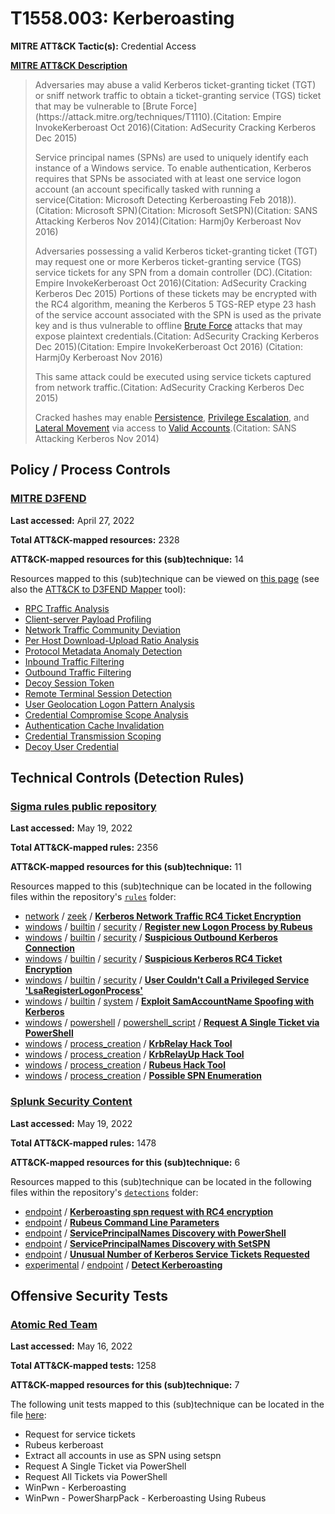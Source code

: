 # T1558.003: Kerberoasting
**MITRE ATT&CK Tactic(s):** Credential Access

**[MITRE ATT&CK Description](https://attack.mitre.org/techniques/T1558/003)**
<blockquote>Adversaries may abuse a valid Kerberos ticket-granting ticket (TGT) or sniff network traffic to obtain a ticket-granting service (TGS) ticket that may be vulnerable to [Brute Force](https://attack.mitre.org/techniques/T1110).(Citation: Empire InvokeKerberoast Oct 2016)(Citation: AdSecurity Cracking Kerberos Dec 2015) 

Service principal names (SPNs) are used to uniquely identify each instance of a Windows service. To enable authentication, Kerberos requires that SPNs be associated with at least one service logon account (an account specifically tasked with running a service(Citation: Microsoft Detecting Kerberoasting Feb 2018)).(Citation: Microsoft SPN)(Citation: Microsoft SetSPN)(Citation: SANS Attacking Kerberos Nov 2014)(Citation: Harmj0y Kerberoast Nov 2016)

Adversaries possessing a valid Kerberos ticket-granting ticket (TGT) may request one or more Kerberos ticket-granting service (TGS) service tickets for any SPN from a domain controller (DC).(Citation: Empire InvokeKerberoast Oct 2016)(Citation: AdSecurity Cracking Kerberos Dec 2015) Portions of these tickets may be encrypted with the RC4 algorithm, meaning the Kerberos 5 TGS-REP etype 23 hash of the service account associated with the SPN is used as the private key and is thus vulnerable to offline [Brute Force](https://attack.mitre.org/techniques/T1110) attacks that may expose plaintext credentials.(Citation: AdSecurity Cracking Kerberos Dec 2015)(Citation: Empire InvokeKerberoast Oct 2016) (Citation: Harmj0y Kerberoast Nov 2016)

This same attack could be executed using service tickets captured from network traffic.(Citation: AdSecurity Cracking Kerberos Dec 2015)

Cracked hashes may enable [Persistence](https://attack.mitre.org/tactics/TA0003), [Privilege Escalation](https://attack.mitre.org/tactics/TA0004), and [Lateral Movement](https://attack.mitre.org/tactics/TA0008) via access to [Valid Accounts](https://attack.mitre.org/techniques/T1078).(Citation: SANS Attacking Kerberos Nov 2014)</blockquote>

## Policy / Process Controls
### [MITRE D3FEND](https://d3fend.mitre.org/)
**Last accessed:** April 27, 2022

**Total ATT&CK-mapped resources:** 2328

**ATT&CK-mapped resources for this (sub)technique:** 14

Resources mapped to this (sub)technique can be viewed on [this page](https://d3fend.mitre.org/) (see also the [ATT&CK to D3FEND Mapper](https://d3fend.mitre.org/tools/attack-mapper) tool):

* [RPC Traffic Analysis](https://d3fend.mitre.org/techniques/d3f:RPCTrafficAnalysis)
* [Client-server Payload Profiling](https://d3fend.mitre.org/techniques/d3f:Client-serverPayloadProfiling)
* [Network Traffic Community Deviation](https://d3fend.mitre.org/techniques/d3f:NetworkTrafficCommunityDeviation)
* [Per Host Download-Upload Ratio Analysis](https://d3fend.mitre.org/techniques/d3f:PerHostDownload-UploadRatioAnalysis)
* [Protocol Metadata Anomaly Detection](https://d3fend.mitre.org/techniques/d3f:ProtocolMetadataAnomalyDetection)
* [Inbound Traffic Filtering](https://d3fend.mitre.org/techniques/d3f:InboundTrafficFiltering)
* [Outbound Traffic Filtering](https://d3fend.mitre.org/techniques/d3f:OutboundTrafficFiltering)
* [Decoy Session Token](https://d3fend.mitre.org/techniques/d3f:DecoySessionToken)
* [Remote Terminal Session Detection](https://d3fend.mitre.org/techniques/d3f:RemoteTerminalSessionDetection)
* [User Geolocation Logon Pattern Analysis](https://d3fend.mitre.org/techniques/d3f:UserGeolocationLogonPatternAnalysis)
* [Credential Compromise Scope Analysis](https://d3fend.mitre.org/techniques/d3f:CredentialCompromiseScopeAnalysis)
* [Authentication Cache Invalidation](https://d3fend.mitre.org/techniques/d3f:AuthenticationCacheInvalidation)
* [Credential Transmission Scoping](https://d3fend.mitre.org/techniques/d3f:CredentialTransmissionScoping)
* [Decoy User Credential](https://d3fend.mitre.org/techniques/d3f:DecoyUserCredential)

## Technical Controls (Detection Rules)
### [Sigma rules public repository](https://github.com/SigmaHQ/sigma)
**Last accessed:** May 19, 2022

**Total ATT&CK-mapped rules:** 2356

**ATT&CK-mapped resources for this (sub)technique:** 11

Resources mapped to this (sub)technique can be located in the following files within the repository's <code>[rules](https://github.com/SigmaHQ/sigma/tree/master/rules)</code> folder:

* [network](https://github.com/SigmaHQ/sigma/tree/master/rules/network/) / [zeek](https://github.com/SigmaHQ/sigma/tree/master/rules/network/zeek/) / **[Kerberos Network Traffic RC4 Ticket Encryption](https://github.com/SigmaHQ/sigma/blob/master/rules/network/zeek/zeek_susp_kerberos_rc4.yml)**
* [windows](https://github.com/SigmaHQ/sigma/tree/master/rules/windows/) / [builtin](https://github.com/SigmaHQ/sigma/tree/master/rules/windows/builtin/) / [security](https://github.com/SigmaHQ/sigma/tree/master/rules/windows/builtin/security/) / **[Register new Logon Process by Rubeus](https://github.com/SigmaHQ/sigma/blob/master/rules/windows/builtin/security/win_register_new_logon_process_by_rubeus.yml)**
* [windows](https://github.com/SigmaHQ/sigma/tree/master/rules/windows/) / [builtin](https://github.com/SigmaHQ/sigma/tree/master/rules/windows/builtin/) / [security](https://github.com/SigmaHQ/sigma/tree/master/rules/windows/builtin/security/) / **[Suspicious Outbound Kerberos Connection](https://github.com/SigmaHQ/sigma/blob/master/rules/windows/builtin/security/win_suspicious_outbound_kerberos_connection.yml)**
* [windows](https://github.com/SigmaHQ/sigma/tree/master/rules/windows/) / [builtin](https://github.com/SigmaHQ/sigma/tree/master/rules/windows/builtin/) / [security](https://github.com/SigmaHQ/sigma/tree/master/rules/windows/builtin/security/) / **[Suspicious Kerberos RC4 Ticket Encryption](https://github.com/SigmaHQ/sigma/blob/master/rules/windows/builtin/security/win_susp_rc4_kerberos.yml)**
* [windows](https://github.com/SigmaHQ/sigma/tree/master/rules/windows/) / [builtin](https://github.com/SigmaHQ/sigma/tree/master/rules/windows/builtin/) / [security](https://github.com/SigmaHQ/sigma/tree/master/rules/windows/builtin/security/) / **[User Couldn't Call a Privileged Service 'LsaRegisterLogonProcess'](https://github.com/SigmaHQ/sigma/blob/master/rules/windows/builtin/security/win_user_couldnt_call_privileged_service_lsaregisterlogonprocess.yml)**
* [windows](https://github.com/SigmaHQ/sigma/tree/master/rules/windows/) / [builtin](https://github.com/SigmaHQ/sigma/tree/master/rules/windows/builtin/) / [system](https://github.com/SigmaHQ/sigma/tree/master/rules/windows/builtin/system/) / **[Exploit SamAccountName Spoofing with Kerberos](https://github.com/SigmaHQ/sigma/blob/master/rules/windows/builtin/system/win_vul_cve_2021_42278_or_cve_2021_42287.yml)**
* [windows](https://github.com/SigmaHQ/sigma/tree/master/rules/windows/) / [powershell](https://github.com/SigmaHQ/sigma/tree/master/rules/windows/powershell/) / [powershell_script](https://github.com/SigmaHQ/sigma/tree/master/rules/windows/powershell/powershell_script/) / **[Request A Single Ticket via PowerShell](https://github.com/SigmaHQ/sigma/blob/master/rules/windows/powershell/powershell_script/posh_ps_request_kerberos_ticket.yml)**
* [windows](https://github.com/SigmaHQ/sigma/tree/master/rules/windows/) / [process_creation](https://github.com/SigmaHQ/sigma/tree/master/rules/windows/process_creation/) / **[KrbRelay Hack Tool](https://github.com/SigmaHQ/sigma/blob/master/rules/windows/process_creation/proc_creation_win_hack_krbrelay.yml)**
* [windows](https://github.com/SigmaHQ/sigma/tree/master/rules/windows/) / [process_creation](https://github.com/SigmaHQ/sigma/tree/master/rules/windows/process_creation/) / **[KrbRelayUp Hack Tool](https://github.com/SigmaHQ/sigma/blob/master/rules/windows/process_creation/proc_creation_win_hack_krbrelayup.yml)**
* [windows](https://github.com/SigmaHQ/sigma/tree/master/rules/windows/) / [process_creation](https://github.com/SigmaHQ/sigma/tree/master/rules/windows/process_creation/) / **[Rubeus Hack Tool](https://github.com/SigmaHQ/sigma/blob/master/rules/windows/process_creation/proc_creation_win_hack_rubeus.yml)**
* [windows](https://github.com/SigmaHQ/sigma/tree/master/rules/windows/) / [process_creation](https://github.com/SigmaHQ/sigma/tree/master/rules/windows/process_creation/) / **[Possible SPN Enumeration](https://github.com/SigmaHQ/sigma/blob/master/rules/windows/process_creation/proc_creation_win_spn_enum.yml)**

### [Splunk Security Content](https://github.com/splunk/security_content)
**Last accessed:** May 19, 2022

**Total ATT&CK-mapped rules:** 1478

**ATT&CK-mapped resources for this (sub)technique:** 6

Resources mapped to this (sub)technique can be located in the following files within the repository's <code>[detections](https://github.com/splunk/security_content/tree/develop/detections)</code> folder:

* [endpoint](https://github.com/splunk/security_content/tree/develop/detections/endpoint/) / **[Kerberoasting spn request with RC4 encryption](https://github.com/splunk/security_content/blob/develop/detections/endpoint/kerberoasting_spn_request_with_rc4_encryption.yml)**
* [endpoint](https://github.com/splunk/security_content/tree/develop/detections/endpoint/) / **[Rubeus Command Line Parameters](https://github.com/splunk/security_content/blob/develop/detections/endpoint/rubeus_command_line_parameters.yml)**
* [endpoint](https://github.com/splunk/security_content/tree/develop/detections/endpoint/) / **[ServicePrincipalNames Discovery with PowerShell](https://github.com/splunk/security_content/blob/develop/detections/endpoint/serviceprincipalnames_discovery_with_powershell.yml)**
* [endpoint](https://github.com/splunk/security_content/tree/develop/detections/endpoint/) / **[ServicePrincipalNames Discovery with SetSPN](https://github.com/splunk/security_content/blob/develop/detections/endpoint/serviceprincipalnames_discovery_with_setspn.yml)**
* [endpoint](https://github.com/splunk/security_content/tree/develop/detections/endpoint/) / **[Unusual Number of Kerberos Service Tickets Requested](https://github.com/splunk/security_content/blob/develop/detections/endpoint/unusual_number_of_kerberos_service_tickets_requested.yml)**
* [experimental](https://github.com/splunk/security_content/tree/develop/detections/experimental/) / [endpoint](https://github.com/splunk/security_content/tree/develop/detections/experimental/endpoint/) / **[Detect Kerberoasting](https://github.com/splunk/security_content/blob/develop/detections/experimental/endpoint/ssa___detect_kerberoasting.yml)**


## Offensive Security Tests
### [Atomic Red Team](https://github.com/redcanaryco/atomic-red-team)
**Last accessed:** May 16, 2022

**Total ATT&CK-mapped tests:** 1258

**ATT&CK-mapped resources for this (sub)technique:** 7

The following unit tests mapped to this (sub)technique can be located in the file [here](https://github.com/redcanaryco/atomic-red-team/tree/master/atomics/T1558.003/T1558.003.yaml):

* Request for service tickets
* Rubeus kerberoast
* Extract all accounts in use as SPN using setspn
* Request A Single Ticket via PowerShell
* Request All Tickets via PowerShell
* WinPwn - Kerberoasting
* WinPwn - PowerSharpPack - Kerberoasting Using Rubeus

